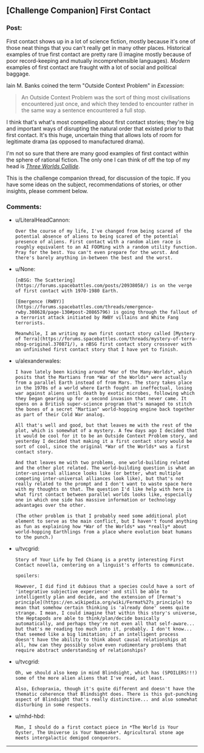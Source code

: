 ## [Challenge Companion] First Contact

### Post:

First contact shows up in a lot of science fiction, mostly because it's one of those neat things that you can't really get in many other places. Historical examples of true first contact are pretty rare (I imagine mostly because of poor record-keeping and mutually incomprehensible languages). *Modern* examples of first contact are fraught with a lot of social and political baggage.

Iain M. Banks coined the term "Outside Context Problem" in *Excession*:

> An Outside Context Problem was the sort of thing most civilisations encountered just once, and which they tended to encounter rather in the same way a sentence encountered a full stop.

I think that's what's most compelling about first contact stories; they're big and important ways of disrupting the natural order that existed prior to that first contact. It's this huge, uncertain thing that allows lots of room for legitimate drama (as opposed to manufactured drama).

I'm not so sure that there are many good examples of first contact within the sphere of rational fiction. The only one I can think of off the top of my head is [*Three Worlds Collide*](http://lesswrong.com/lw/y4/three_worlds_collide_08/).

This is the challenge companion thread, for discussion of the topic. If you have some ideas on the subject, recommendations of stories, or other insights, please comment below.

### Comments:

- u/LiteralHeadCannon:
  ```
  Over the course of my life, I've changed from being scared of the potential absence of aliens to being scared of the potential presence of aliens. First contact with a random alien race is roughly equivalent to an AI FOOMing with a random utility function. Pray for the best. You can't even prepare for the worst. And there's barely anything in-between the best and the worst.
  ```

- u/None:
  ```
  [nBSG: The Scattering](https://forums.spacebattles.com/posts/20938058/) is on the verge of first contact with 1970-1980 Earth.

  [Emergence (RWBY)](https://forums.spacebattles.com/threads/emergence-rwby.308628/page-130#post-20865796) is going through the fallout of a terrorist attack initiated by RWBY villains and White Fang terrorists. 

  Meanwhile, I am writing my own first contact story called [Mystery of Terra](https://forums.spacebattles.com/threads/mystery-of-terra-nbsg-original.370871/), a nBSG first contact story crossover with an unfinished first contact story that I have yet to finish.
  ```

- u/alexanderwales:
  ```
  I have lately been kicking around *War of the Many-Worlds*, which posits that the Martians from *War of the Worlds* were actually from a parallel Earth instead of from Mars. The story takes place in the 1970s of a world where Earth fought an ineffectual, losing war against aliens until death by exotic microbes, following which they began gearing up for a second invasion that never came. It opens on a British super-science program that's managed to stitch the bones of a secret "Martian" world-hopping engine back together as part of their Cold War analog.

  All that's well and good, but that leaves me with the rest of the plot, which is somewhat of a mystery. A few days ago I decided that it would be cool for it to be an Outside Context Problem story, and yesterday I decided that making it a first contact story would be sort of cool, since the original *War of the Worlds* was a first contact story.

  And that leaves me with two problems, one world-building related and the other plot related. The world-building question is what an inter-universal alliance looks like (or better, what multiple competing inter-universal alliances look like), but that's not really related to the prompt and I don't want to waste space here with my thoughts on that. The question I'd like help with here is what first contact between parallel worlds looks like, especially one in which one side has massive information or technology advantages over the other.

  (The other problem is that I probably need some additional plot element to serve as the main conflict, but I haven't found anything as fun as explaining how *War of the Worlds* was *really* about world-hopping Earthlings from a place where evolution beat humans to the punch.)
  ```

- u/tvcgrid:
  ```
  Story of Your Life by Ted Chiang is a pretty interesting First Contact novella, centering on a linguist's efforts to communicate. 

  spoilers:

  However, I did find it dubious that a species could have a sort of 'integrative subjective experience' and still be able to intelligently plan and decide, and the extension of [Fermat's principle](https://en.wikipedia.org/wiki/Fermat%27s_principle) to mean that somehow certain thinking is 'already done' seems quite strange. I mean, I could imagine that within this story's universe, the Heptapods are able to think/plan/decide basically automatically, and perhaps they're not even all that self-aware... but that's me reading too much into it, probably. I don't know... that seemed like a big limitation; if an intelligent process doesn't have the ability to think about causal relationships at all, how can they possibly solve even rudimentary problems that require abstract understanding of relationships?
  ```

- u/tvcgrid:
  ```
  Oh, we should also keep in mind Blindsight, which has (SPOILERS!!!) some of the more alien aliens that I've read, at least. 

  Also, Echopraxia, though it's quite different and doesn't have the thematic coherence that Blindsight does. There is this gut-punching aspect of Blindsight that's really distinctive... and also somewhat disturbing in some respects.
  ```

- u/mhd-hbd:
  ```
  Man, I should do a first contact piece in *The World is Your Oyster, The Universe is Your Namesake*. Agricultural stone age meets intergalactic demigod conquerors.
  ```

---

